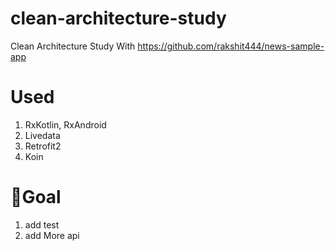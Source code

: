 # clean-architecture-study
Clean Architecture Study With https://github.com/rakshit444/news-sample-app

# Used
1. RxKotlin, RxAndroid
2. Livedata
3. Retrofit2
4. Koin

# 🚀Goal
1. add test
2. add More api
